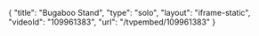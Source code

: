 {
    "title": "Bugaboo Stand",
    "type": "solo",
    "layout": "iframe-static",
    "videoId": "109961383",
    "url": "\/tvpembed\/109961383"
}